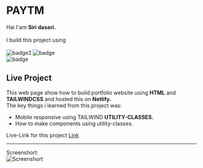  # PAYTM

 Hai I'am **Siri dasari.** <br>
 <br>
 I build this project using <br>
 <br>
 ![badge2](https://img.shields.io/badge/-HTML-orange)   ![badge](https://img.shields.io/badge/-CSS-blue)<br>
 ![badge](https://img.shields.io/badge/-TAILWINDCSS-blue)

 ## Live Project

 This web page show how to build portfolio website using **HTML** and **TAILWINDCSS** and hosted this on **Netlify.** <br/>
The key things i learned from this project was:
- Mobile responsive using TAILWIND **UTILITY-CLASSES.**
- How to make components using utility-classes.

Live-Link for this project [Link](https://paytm-tailwind-css.netlify.app/ "Paytm")

___
Screenshort: <br>
![Screenshort](/pic.png)
